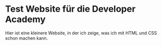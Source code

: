 # Test Website für die Developer Academy

Hier ist eine kleinere Website, in der ich zeige,
was ich mit HTML und CSS schon machen kann.
